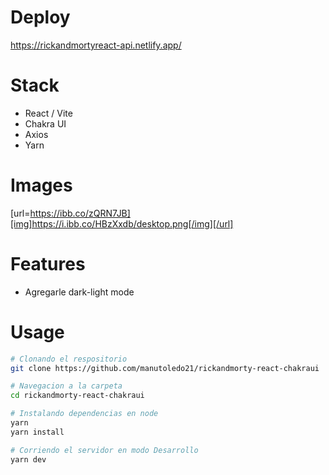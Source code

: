 # Deploy

https://rickandmortyreact-api.netlify.app/

# Stack

- React / Vite
- Chakra UI
- Axios
- Yarn

# Images

[url=https://ibb.co/zQRN7JB][img]https://i.ibb.co/HBzXxdb/desktop.png[/img][/url]

# Features

- Agregarle dark-light mode

# Usage

```bash
# Clonando el respositorio
git clone https://github.com/manutoledo21/rickandmorty-react-chakraui

# Navegacion a la carpeta
cd rickandmorty-react-chakraui

# Instalando dependencias en node
yarn
yarn install

# Corriendo el servidor en modo Desarrollo
yarn dev
```
